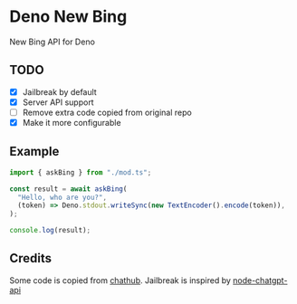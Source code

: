# Deno New Bing

New Bing API for Deno

## TODO

- [X] Jailbreak by default
- [X] Server API support
- [ ] Remove extra code copied from original repo
- [X] Make it more configurable

## Example

```ts
import { askBing } from "./mod.ts";

const result = await askBing(
  "Hello, who are you?",
  (token) => Deno.stdout.writeSync(new TextEncoder().encode(token)),
);

console.log(result);
```

## Credits

Some code is copied from [chathub](https://github.com/chathub-dev/chathub/tree/main/src/app/bots/bing).
Jailbreak is inspired by [node-chatgpt-api](https://github.com/waylaidwanderer/node-chatgpt-api/pull/132)
